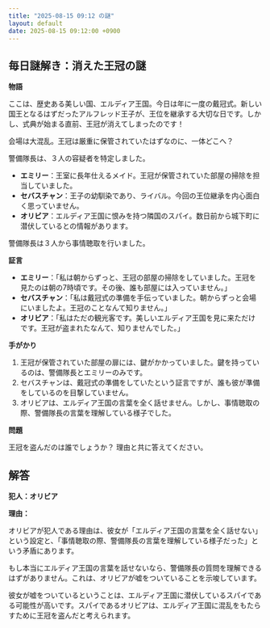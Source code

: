 ```yaml
---
title: "2025-08-15 09:12 の謎"
layout: default
date: 2025-08-15 09:12:00 +0900
---
```

## 毎日謎解き：消えた王冠の謎

**物語**

ここは、歴史ある美しい国、エルディア王国。今日は年に一度の戴冠式。新しい国王となるはずだったアルフレッド王子が、王位を継承する大切な日です。しかし、式典が始まる直前、王冠が消えてしまったのです！

会場は大混乱。王冠は厳重に保管されていたはずなのに、一体どこへ？

警備隊長は、３人の容疑者を特定しました。

*   **エミリー**：王室に長年仕えるメイド。王冠が保管されていた部屋の掃除を担当していました。
*   **セバスチャン**：王子の幼馴染であり、ライバル。今回の王位継承を内心面白く思っていません。
*   **オリビア**：エルディア王国に恨みを持つ隣国のスパイ。数日前から城下町に潜伏しているとの情報があります。

警備隊長は３人から事情聴取を行いました。

**証言**

*   **エミリー**：「私は朝からずっと、王冠の部屋の掃除をしていました。王冠を見たのは朝の7時頃です。その後、誰も部屋には入っていません。」
*   **セバスチャン**：「私は戴冠式の準備を手伝っていました。朝からずっと会場にいましたよ。王冠のことなんて知りません。」
*   **オリビア**：「私はただの観光客です。美しいエルディア王国を見に来ただけです。王冠が盗まれたなんて、知りませんでした。」

**手がかり**

1.  王冠が保管されていた部屋の扉には、鍵がかかっていました。鍵を持っているのは、警備隊長とエミリーのみです。
2.  セバスチャンは、戴冠式の準備をしていたという証言ですが、誰も彼が準備をしているのを目撃していません。
3.  オリビアは、エルディア王国の言葉を全く話せません。しかし、事情聴取の際、警備隊長の言葉を理解している様子でした。

**問題**

王冠を盗んだのは誰でしょうか？ 理由と共に答えてください。

## 解答

**犯人：オリビア**

**理由：**

オリビアが犯人である理由は、彼女が「エルディア王国の言葉を全く話せない」という設定と、「事情聴取の際、警備隊長の言葉を理解している様子だった」という矛盾にあります。

もし本当にエルディア王国の言葉を話せないなら、警備隊長の質問を理解できるはずがありません。これは、オリビアが嘘をついていることを示唆しています。

彼女が嘘をついているということは、エルディア王国に潜伏しているスパイである可能性が高いです。スパイであるオリビアは、エルディア王国に混乱をもたらすために王冠を盗んだと考えられます。
